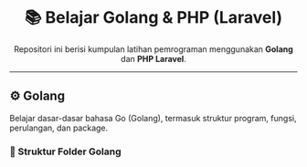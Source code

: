 <h1 align="center">📚 Belajar Golang & PHP (Laravel)</h1>

<p align="center">
Repositori ini berisi kumpulan latihan pemrograman menggunakan <strong>Golang</strong> dan <strong>PHP Laravel</strong>.
</p>

---

## ⚙️ Golang

Belajar dasar-dasar bahasa Go (Golang), termasuk struktur program, fungsi, perulangan, dan package.

### 🔸 Struktur Folder Golang